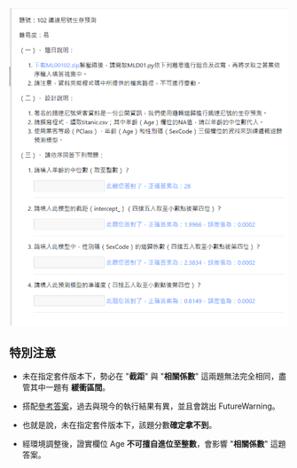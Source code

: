 ![圖](102_鐵達尼號生存預測.jpg)
## 特別注意
 - 未在指定套件版本下，勢必在 "**截距**" 與 "**相關係數**" 這兩題無法完全相同，盡管其中一題有 **緩衝區間**。
 - 搭配[參考答案](https://github.com/babymlin/TQC_AI_Licence/blob/main/TQC%2B_102_%E9%90%B5%E9%81%94%E5%B0%BC%E8%99%9F%E7%94%9F%E5%AD%98%E9%A0%90%E6%B8%AC.ipynb)，過去與現今的執行結果有異，並且會跳出 FutureWarning。
 - 也就是說，未在指定套件版本下，該題分數**確定拿不到**。
 
 - 經環境調整後，證實欄位 Age **不可擅自進位至整數**，會影響 "**相關係數**" 這題答案。